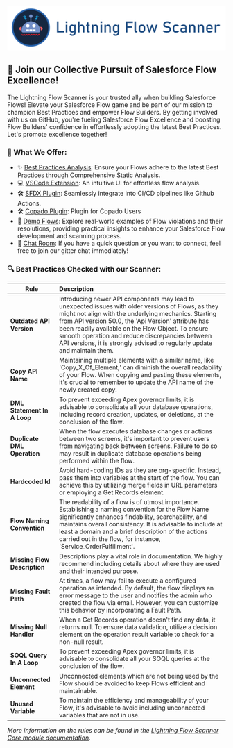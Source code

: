 [![Lightning Flow Scanner Banner](docs/images/bannerslim.png)](https://github.com/Lightning-Flow-Scanner/.github)

## 🚀 Join our Collective Pursuit of Salesforce Flow Excellence!

The Lightning Flow Scanner is your trusted ally when building Salesforce Flows! Elevate your Salesforce Flow game and be part of our mission to champion Best Practices and empower Flow Builders. By getting involved with us on GitHub, you're fueling Salesforce Flow Excellence and boosting Flow Builders' confidence in effortlessly adopting the latest Best Practices. Let's promote excellence together!

### 🔧 What We Offer:

- ✨ [Best Practices Analysis](https://github.com/Lightning-Flow-Scanner/lightning-flow-scanner-core): Ensure your Flows adhere to the latest Best Practices through Comprehensive Static Analysis.
- 💻 [VSCode Extension](https://github.com/Lightning-Flow-Scanner/lightning-flow-scanner-vsce): An intuitive UI for effortless flow analysis.
- 🛠️ [SFDX Plugin](https://github.com/Lightning-Flow-Scanner/lightning-flow-scanner-sfdx): Seamlessly integrate into CI/CD pipelines like Github Actions.
- 🛠️ [Copado Plugin](https://success.copado.com/s/listing-detail?recordId=a54P7000003G3gBIAS): Plugin for Copado Users
- 📂 [Demo Flows](https://github.com/Lightning-Flow-Scanner/lightning-flow-scanner-example-flows): Explore real-world examples of Flow violations and their resolutions, providing practical insights to enhance your Salesforce Flow development and scanning process.
- 🤝 [Chat Room](https://matrix.to/#/#lightning-flow-scanner:matrix.org): If you have a quick question or you want to connect, feel free to join our gitter chat immediately! 

### 🔍 Best Practices Checked with our Scanner:

| Rule       | Description |
|--------------|:-----------|
| **Outdated API Version** | Introducing newer API components may lead to unexpected issues with older versions of Flows, as they might not align with the underlying mechanics. Starting from API version 50.0, the 'Api Version' attribute has been readily available on the Flow Object. To ensure smooth operation and reduce discrepancies between API versions, it is strongly advised to regularly update and maintain them. |
| **Copy API Name** | Maintaining multiple elements with a similar name, like 'Copy_X_Of_Element,' can diminish the overall readability of your Flow. When copying and pasting these elements, it's crucial to remember to update the API name of the newly created copy. |
| **DML Statement In A Loop** |  To prevent exceeding Apex governor limits, it is advisable to consolidate all your database operations, including record creation, updates, or deletions, at the conclusion of the flow. |
| **Duplicate DML Operation** |   When the flow executes database changes or actions between two screens, it's important to prevent users from navigating back between screens. Failure to do so may result in duplicate database operations being performed within the flow. |
| **Hardcoded Id** |  Avoid hard-coding IDs as they are org-specific. Instead, pass them into variables at the start of the flow. You can achieve this by utilizing merge fields in URL parameters or employing a Get Records element. |
| **Flow Naming Convention** |  The readability of a flow is of utmost importance. Establishing a naming convention for the Flow Name significantly enhances findability, searchability, and maintains overall consistency. It is advisable to include at least a domain and a brief description of the actions carried out in the flow, for instance, 'Service_OrderFulfillment'. |
| **Missing Flow Description** |   Descriptions play a vital role in documentation. We highly recommend including details about where they are used and their intended purpose. |
| **Missing Fault Path** |  At times, a flow may fail to execute a configured operation as intended. By default, the flow displays an error message to the user and notifies the admin who created the flow via email. However, you can customize this behavior by incorporating a Fault Path. |
| **Missing Null Handler**      |   When a Get Records operation doesn't find any data, it returns null. To ensure data validation, utilize a decision element on the operation result variable to check for a non-null result. |
| **SOQL Query In A Loop** |  To prevent exceeding Apex governor limits, it is advisable to consolidate all your SOQL queries at the conclusion of the flow. |
| **Unconnected Element** |  Unconnected elements which are not being used by the Flow should be avoided to keep Flows efficient and maintainable. |
| **Unused Variable**      |  To maintain the efficiency and manageability of your Flow, it's advisable to avoid including unconnected variables that are not in use. |

_More information on the rules can be found in the [Lightning Flow Scanner Core module documentation](https://github.com/Lightning-Flow-Scanner/lightning-flow-scanner-core)._
